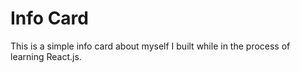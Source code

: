# Info Card

This is a simple info card about myself I built while in the process of learning React.js.
